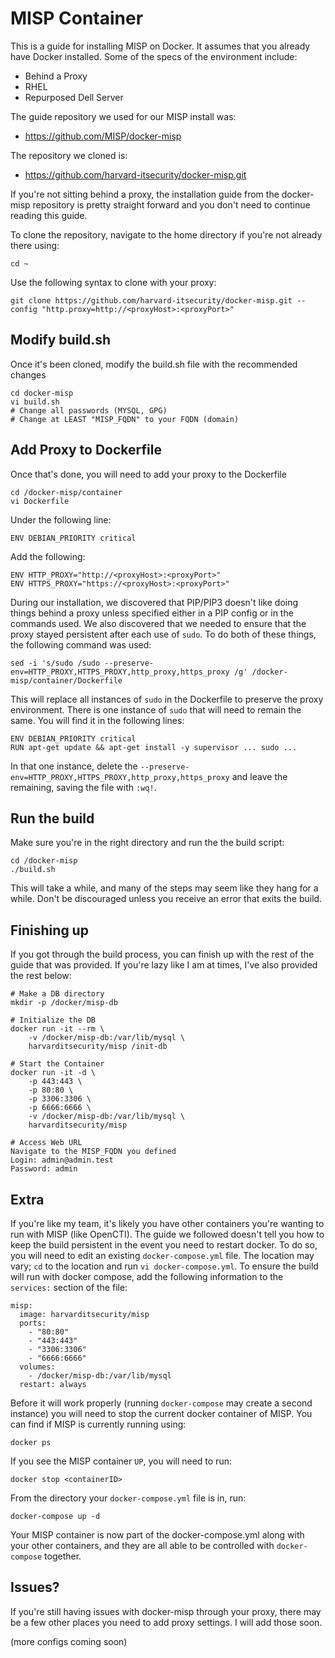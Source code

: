 # MISP Container

This is a guide for installing MISP on Docker. It assumes that you already have Docker installed. Some of the specs of the environment include:

- Behind a Proxy
- RHEL
- Repurposed Dell Server

The guide repository we used for our MISP install was:
- https://github.com/MISP/docker-misp

The repository we cloned is:
- https://github.com/harvard-itsecurity/docker-misp.git

If you're not sitting behind a proxy, the installation guide from the docker-misp repository is pretty straight forward and you don't need to continue reading this guide.

To clone the repository, navigate to the home directory if you're not already there using:
```
cd ~
```
Use the following syntax to clone with your proxy:
```
git clone https://github.com/harvard-itsecurity/docker-misp.git --config "http.proxy=http://<proxyHost>:<proxyPort>"
```
## Modify build.sh
Once it's been cloned, modify the build.sh file with the recommended changes
```
cd docker-misp
vi build.sh
# Change all passwords (MYSQL, GPG)
# Change at LEAST "MISP_FQDN" to your FQDN (domain)
```
## Add Proxy to Dockerfile
Once that's done, you will need to add your proxy to the Dockerfile
```
cd /docker-misp/container
vi Dockerfile
```
Under the following line:
```
ENV DEBIAN_PRIORITY critical
```
Add the following:
```
ENV HTTP_PROXY="http://<proxyHost>:<proxyPort>"
ENV HTTPS_PROXY="https://<proxyHost>:<proxyPort>"
```
During our installation, we discovered that PIP/PIP3 doesn't like doing things behind a proxy unless specified either in a PIP config or in the commands used. We also discovered that we needed to ensure that the proxy stayed persistent after each use of `sudo`. To do both of these things, the following command was used:
```
sed -i 's/sudo /sudo --preserve-env=HTTP_PROXY,HTTPS_PROXY,http_proxy,https_proxy /g' /docker-misp/container/Dockerfile
```
This will replace all instances of `sudo` in the Dockerfile to preserve the proxy environment. There is one instance of `sudo` that will need to remain the same. You will find it in the following lines:
```
ENV DEBIAN_PRIORITY critical
RUN apt-get update && apt-get install -y supervisor ... sudo ...
```
In that one instance, delete the `--preserve-env=HTTP_PROXY,HTTPS_PROXY,http_proxy,https_proxy` and leave the remaining, saving the file with `:wq!`.

## Run the build
Make sure you're in the right directory and run the the build script:
```
cd /docker-misp
./build.sh
```
This will take a while, and many of the steps may seem like they hang for a while. Don't be discouraged unless you receive an error that exits the build.
## Finishing up
If you got through the build process, you can finish up with the rest of the guide that was provided. If you're lazy like I am at times, I've also provided the rest below:
```
# Make a DB directory
mkdir -p /docker/misp-db

# Initialize the DB
docker run -it --rm \
    -v /docker/misp-db:/var/lib/mysql \
    harvarditsecurity/misp /init-db

# Start the Container
docker run -it -d \
    -p 443:443 \
    -p 80:80 \
    -p 3306:3306 \
    -p 6666:6666 \
    -v /docker/misp-db:/var/lib/mysql \
    harvarditsecurity/misp

# Access Web URL
Navigate to the MISP_FQDN you defined
Login: admin@admin.test
Password: admin
```
## Extra
If you're like my team, it's likely you have other containers you're wanting to run with MISP (like OpenCTI). The guide we followed doesn't tell you how to keep the build persistent in the event you need to restart docker. To do so, you will need to edit an existing `docker-compose.yml` file. The location may vary; `cd` to the location and run `vi docker-compose.yml`. To ensure the build will run with docker compose, add the following information to the `services:` section of the file:
```
misp:
  image: harvarditsecurity/misp
  ports:
    - "80:80"
    - "443:443"
    - "3306:3306"
    - "6666:6666"
  volumes:
    - /docker/misp-db:/var/lib/mysql
  restart: always
```
Before it will work properly (running `docker-compose` may create a second instance) you will need to stop the current docker container of MISP. You can find if MISP is currently running using:
```
docker ps
```
If you see the MISP container `UP`, you will need to run:
```
docker stop <containerID>
```
From the directory your `docker-compose.yml` file is in, run:
```
docker-compose up -d
```
Your MISP container is now part of the docker-compose.yml along with your other containers, and they are all able to be controlled with `docker-compose` together.

## Issues?
If you're still having issues with docker-misp through your proxy, there may be a few other places you need to add proxy settings. I will add those soon.

(more configs coming soon)
